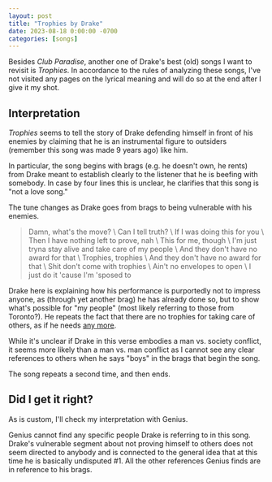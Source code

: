 ```yaml
---
layout: post
title: "Trophies by Drake"
date: 2023-08-18 0:00:00 -0700
categories: [songs]
---
```


Besides _Club Paradise_, another one of Drake's best (old) songs I want to revisit is _Trophies_. In accordance to the rules of analyzing these songs, I've not visited any pages on the lyrical meaning and will do so at the end after I give it my shot.

## Interpretation

_Trophies_ seems to tell the story of Drake defending himself in front of his enemies by claiming that he is an instrumental figure to outsiders (remember this song was made 9 years ago) like him.

In particular, the song begins with brags (e.g. he doesn't own, he rents) from Drake meant to establish clearly to the listener that he is beefing with somebody. In case by four lines this is unclear, he clarifies that this song is "not a love song."

The tune changes as Drake goes from brags to being vulnerable with his enemies.

> Damn, what's the move? \\
> Can I tell truth? \\
> If I was doing this for you \\
> Then I have nothing left to prove, nah \\
> This for me, though \\
> I'm just tryna stay alive and take care of my people \\
> And they don't have no award for that \\
> Trophies, trophies \\
> And they don't have no award for that \\
> Shit don't come with trophies \\
> Ain't no envelopes to open \\
> I just do it 'cause I'm 'sposed to

Drake here is explaining how his performance is purportedly not to impress anyone, as (through yet another brag) he has already done so, but to show what's possible for "my people" (most likely referring to those from Toronto?). He repeats the fact that there are no trophies for taking care of others, as if he needs [any more](https://imageio.forbes.com/specials-images/imageserve/686541504/0x0.jpg?format=jpg&width=1200).

While it's unclear if Drake in this verse embodies a man vs. society conflict, it seems more likely than a man vs. man conflict as I cannot see any clear references to others when he says "boys" in the brags that begin the song.

The song repeats a second time, and then ends.

## Did I get it right?

As is custom, I'll check my interpretation with Genius.

Genius cannot find any specific people Drake is referring to in this song. Drake's vulnerable segment about not proving himself to others does not seem directed to anybody and is connected to the general idea that at this time he is basically undisputed #1. All the other references Genius finds are in reference to his brags.
